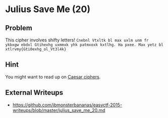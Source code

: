 # Julius Save Me (20)

## Problem

This cipher involves shifty letters! `Cnebnl Vtxltk bl max uxlm unm fr ykbxgw ebdxl Gtihexhg uxmmxk yhk patmxoxk kxtlhg. Ha pxee. Max yetz bl xtlrvmy{Gti0exhg_ol_Vt3l4k}`

## Hint

You might want to read up on [Caesar ciphers](https://en.wikipedia.org/wiki/Caesar_cipher).

## External Writeups

* https://github.com/jbmonsterbananas/easyctf-2015-writeups/blob/master/julius_save_me_20.md
